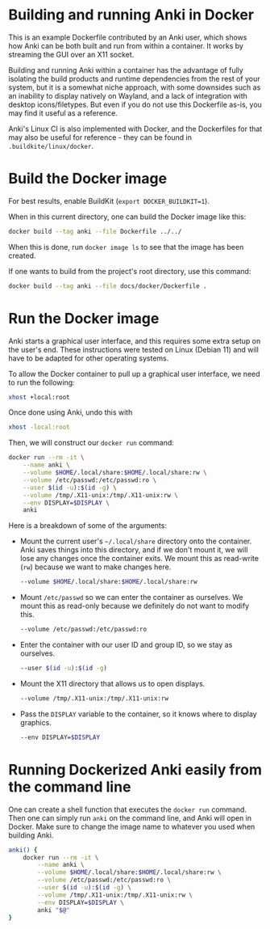 # Building and running Anki in Docker

This is an example Dockerfile contributed by an Anki user, which shows how Anki
can be both built and run from within a container. It works by streaming the GUI
over an X11 socket.

Building and running Anki within a container has the advantage of fully isolating
the build products and runtime dependencies from the rest of your system, but it is
a somewhat niche approach, with some downsides such as an inability to display natively
on Wayland, and a lack of integration with desktop icons/filetypes. But even if you
do not use this Dockerfile as-is, you may find it useful as a reference.

Anki's Linux CI is also implemented with Docker, and the Dockerfiles for that may
also be useful for reference - they can be found in `.buildkite/linux/docker`.

# Build the Docker image

For best results, enable BuildKit (`export DOCKER_BUILDKIT=1`).

When in this current directory, one can build the Docker image like this:

```bash
docker build --tag anki --file Dockerfile ../../
```

When this is done, run `docker image ls` to see that the image has been created.

If one wants to build from the project's root directory, use this command:

```bash
docker build --tag anki --file docs/docker/Dockerfile .
```

# Run the Docker image

Anki starts a graphical user interface, and this requires some extra setup on the user's
end. These instructions were tested on Linux (Debian 11) and will have to be adapted for
other operating systems.

To allow the Docker container to pull up a graphical user interface, we need to run the
following:

```bash
xhost +local:root
```

Once done using Anki, undo this with

```bash
xhost -local:root
```

Then, we will construct our `docker run` command:

```bash
docker run --rm -it \
    --name anki \
    --volume $HOME/.local/share:$HOME/.local/share:rw \
    --volume /etc/passwd:/etc/passwd:ro \
    --user $(id -u):$(id -g) \
    --volume /tmp/.X11-unix:/tmp/.X11-unix:rw \
    --env DISPLAY=$DISPLAY \
    anki
```

Here is a breakdown of some of the arguments:

- Mount the current user's `~/.local/share` directory onto the container. Anki saves things
  into this directory, and if we don't mount it, we will lose any changes once the
  container exits. We mount this as read-write (`rw`) because we want to make changes here.

  ```bash
  --volume $HOME/.local/share:$HOME/.local/share:rw
  ```

- Mount `/etc/passwd` so we can enter the container as ourselves. We mount this as
  read-only because we definitely do not want to modify this.

  ```bash
  --volume /etc/passwd:/etc/passwd:ro
  ```

- Enter the container with our user ID and group ID, so we stay as ourselves.

  ```bash
  --user $(id -u):$(id -g)
  ```

- Mount the X11 directory that allows us to open displays.

  ```bash
  --volume /tmp/.X11-unix:/tmp/.X11-unix:rw
  ```

- Pass the `DISPLAY` variable to the container, so it knows where to display graphics.

  ```bash
  --env DISPLAY=$DISPLAY
  ```

# Running Dockerized Anki easily from the command line

One can create a shell function that executes the `docker run` command. Then one can
simply run `anki` on the command line, and Anki will open in Docker. Make sure to change
the image name to whatever you used when building Anki.

```bash
anki() {
    docker run --rm -it \
        --name anki \
        --volume $HOME/.local/share:$HOME/.local/share:rw \
        --volume /etc/passwd:/etc/passwd:ro \
        --user $(id -u):$(id -g) \
        --volume /tmp/.X11-unix:/tmp/.X11-unix:rw \
        --env DISPLAY=$DISPLAY \
        anki "$@"
}
```
